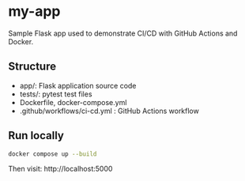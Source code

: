 # my-app

Sample Flask app used to demonstrate CI/CD with GitHub Actions and Docker.

## Structure

- app/: Flask application source code
- tests/: pytest test files
- Dockerfile, docker-compose.yml
- .github/workflows/ci-cd.yml : GitHub Actions workflow

## Run locally

```bash
docker compose up --build
```

Then visit: http://localhost:5000
